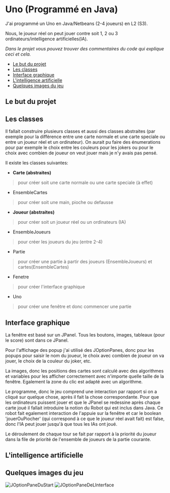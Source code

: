 # Uno (Programmé en Java)
J'ai programmé un Uno en Java/Netbeans (2-4 joueurs) en L2 (S3).

Nous, le joueur réel on peut jouer contre soit 1, 2 ou 3 ordinateurs/intelligence artificielles(IA).

*Dans le projet vous pouvez trouver des commentaires du code qui explique ceci et cela.*

- [Le but du projet](https://pages.github.com/)
- [Les classes](https://pages.github.com/)
- [Interface graphique](https://pages.github.com/)
- [L'intelligence artificielle](https://pages.github.com/)
- [Quelques images du jeu](https://pages.github.com/)


## Le but du projet 


## Les classes
Il fallait construire plusieurs classes et aussi des classes abstraites (par exemple pour la différence entre une carte normale et une carte speciale ou entre un joueur réel et un ordinateur).
On aurait pu faire des énumerations pour par exemple le choix entre les couleurs pour les jokers ou pour le choix avec combien de joueur on veut jouer mais je n'y avais pas pensé.

Il existe les classes suivantes: 
  * **Carte (abstraites)**              
  > pour créer soit une carte normale ou une carte speciale (à effet)
  * EnsembleCartes        
  > pour créer soit une main, pioche ou defausse
  * **Joueur (abstraites)**             
  > pour créer soit un joueur réel ou un ordinateurs (IA) 
  * EnsembleJoueurs       
  > pour créer les joueurs du jeu (entre 2-4)
  * Partie                 
  > pour créer une partie à partir des joueurs (EnsembleJoueurs) et cartes(EnsembleCartes)
  * Fenetre                
  > pour créer l'interface graphique
  * Uno                   
  > pour créer une fenêtre et donc commencer une partie


## Interface graphique
La fenêtre est basé sur un JPanel. Tous les boutons, images, tableaux (pour le score) sont dans ce JPanel.

Pour l'affichage des popup j'ai utilisé des JOptionPanes, donc pour les popups pour saisir le nom du joueur, le choix avec combien de joueur on va jouer, le choix de la couleur du joker, etc. 

La images, donc les positions des cartes sont calculé avec des algorithmes et variables pour les afficher correctement avec n'importe quelle taille de la fenêtre. Egalement la zone du clic est adapté avec un algorithme. 

Le programme, donc le jeu comprend une interaction par rapport si on a cliqué sur quelque chose, après il fait la chose correspondante. Pour que les ordinateurs puissent jouer et que le JPanel se redessine après chaque carte joué il fallait introduire la notion du Robot qui est inclus dans Java. Ce robot fait egalement interaction de l'appuie sur la fenêtre et car le boolean 'jouerOuPiocher' (qui correspond à ce que le joueur réel avait fait) est false, donc l'IA peut jouer jusqu'à que tous les IAs ont joué. 

Le déroulement de chaque tour se fait par rapport à la priorité du joueur dans la file de priorité de l'ensemble de joueurs de la partie courante. 

## L'intelligence artificielle




## Quelques images du jeu
![JOptionPaneDuStart](https://image.ibb.co/jhWvOb/start.png) ![JOptionPaneDeLInterface](https://image.ibb.co/j0P4Gw/uno1.png) 

